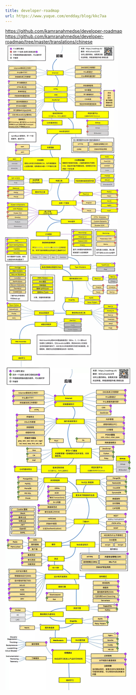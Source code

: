 ```yaml
---
title: developer-roadmap
url: https://www.yuque.com/endday/blog/kkc7aa
---
```


<https://github.com/kamranahmedse/developer-roadmap>
<https://github.com/kamranahmedse/developer-roadmap/tree/master/translations/chinese>![](..\assets\kkc7aa\1609251779096-33549432-ae04-49c4-acca-ad8c382391db.jpeg)![](..\assets\kkc7aa\1609251803649-6f2ebec8-c927-489b-8fce-0a22c000769c.jpeg)
